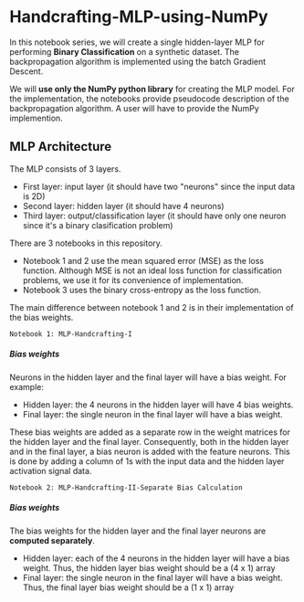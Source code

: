 # Handcrafting-MLP-using-NumPy



In this notebook series, we will create a single hidden-layer MLP for performing **Binary Classification** on a synthetic dataset. The backpropagation algorithm is implemented using the batch Gradient Descent. 

We will **use only the NumPy python library** for creating the MLP model. For the implementation, the notebooks provide pseudocode description of the backpropagation algorithm. A user will have to provide the NumPy implemention.


## MLP Architecture

The MLP consists of 3 layers.
- First layer: input layer (it should have two "neurons" since the input data is 2D)
- Second layer: hidden layer (it should have 4 neurons)
- Third layer: output/classification layer (it should have only one neuron since it's a binary clasification problem)


There are 3 notebooks in this repository.
- Notebook 1 and 2 use the mean squared error (MSE) as the loss function. Although MSE is not an ideal loss function for classification problems, we use it for its convenience of implementation. 
- Notebook 3 uses the binary cross-entropy as the loss function.

The main difference between notebook 1 and 2 is in their implementation of the bias weights.


    Notebook 1: MLP-Handcrafting-I


##### Bias weights
Neurons in the hidden layer and the final layer will have a bias weight. For example:
- Hidden layer: the 4 neurons in the hidden layer will have 4 bias weights. 
- Final layer: the single neuron in the final layer will have a bias weight. 

These bias weights are added as a separate row in the weight matrices for the hidden layer and the final layer. Consequently, both in the hidden layer and in the final layer, a bias neuron is added with the feature neurons. This is done by adding a column of 1s with the input data and the hidden layer activation signal data.



    Notebook 2: MLP-Handcrafting-II-Separate Bias Calculation


##### Bias weights
The bias weights for the hidden layer and the final layer neurons are **computed separately**.
- Hidden layer: each of the 4 neurons in the hidden layer will have a bias weight. Thus, the hidden layer bias weight should be a (4 x 1) array
- Final layer: the single neuron in the final layer will have a bias weight. Thus, the final layer bias weight should be a (1 x 1) array
